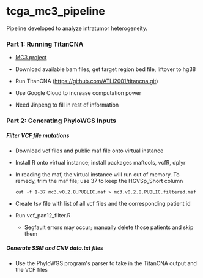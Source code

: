 # tcga_mc3_pipeline
Pipeline developed to analyze intratumor heterogeneity.


### Part 1: Running TitanCNA

- [MC3 project](https://gdc.cancer.gov/about-data/publications/mc3-2017)

- Download available bam files, get target region bed file, liftover to hg38

- Run TitanCNA (https://github.com/ATLi2001/titancna.git)

- Use Google Cloud to increase computation power
- Need Jinpeng to fill in rest of information


### Part 2: Generating PhyloWGS Inputs

##### Filter VCF file mutations

- Download vcf files and public maf file onto virtual instance
- Install R onto virtual instance; install packages maftools, vcfR, dplyr
- In reading the maf, the virtual instance will run out of memory. To remedy, trim the maf file; use 37 to keep the HGVSp_Short column
  ```
  cut -f 1-37 mc3.v0.2.8.PUBLIC.maf > mc3.v0.2.8.PUBLIC.filtered.maf
  ```

- Create tsv file with list of all vcf files and the corresponding patient id
- Run vcf_pan12_filter.R
  - Segfault errors may occur; manually delete those patients and skip them

##### Generate SSM and CNV data.txt files

- Use the PhyloWGS program's parser to take in the TitanCNA output and the VCF files
